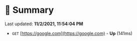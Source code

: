# 📖 Summary
Last updated: **11/2/2021, 11:54:04 PM**

- `GET` [https://google.com](https://google.com) - **Up** (141ms)
